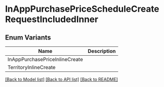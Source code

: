 # InAppPurchasePriceScheduleCreateRequestIncludedInner

## Enum Variants

| Name | Description |
|---- | -----|
| InAppPurchasePriceInlineCreate |  |
| TerritoryInlineCreate |  |

[[Back to Model list]](../README.md#documentation-for-models) [[Back to API list]](../README.md#documentation-for-api-endpoints) [[Back to README]](../README.md)


